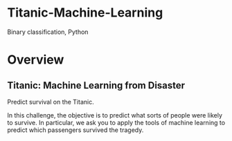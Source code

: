 # Titanic-Machine-Learning
Binary classification, Python

# Overview
## Titanic: Machine Learning from Disaster
Predict survival on the Titanic.

In this challenge, the objective is to predict what sorts of people were likely to survive. In particular, we ask you to apply the tools of machine learning to predict which passengers survived the tragedy.
